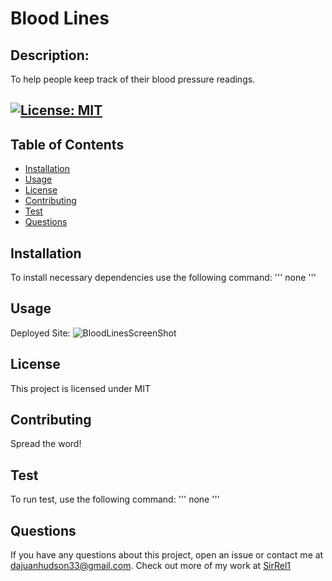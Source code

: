 # Blood Lines

## Description:

To help people keep track of their blood pressure readings.

## [![License: MIT](https://img.shields.io/badge/License-MIT-yellow.svg)](https://opensource.org/licenses/MIT)

## Table of Contents

- [Installation](#installation)
- [Usage](#usage)
- [License](#license)
- [Contributing](#contribute)
- [Test](#test)
- [Questions](#questions)

## Installation

To install necessary dependencies use the following command:
'''
none
'''

## Usage

Deployed Site:
![BloodLinesScreenShot](https://user-images.githubusercontent.com/89208706/148004781-ce86e7d1-4172-46ec-8504-f042d6b81029.png)

## License

This project is licensed under MIT

## Contributing

Spread the word!

## Test

To run test, use the following command:
'''
none
'''

## Questions

If you have any questions about this project, open an issue or contact me at dajuanhudson33@gmail.com. Check out more of my work at [SirRel1](https://github.com/SirRel1)
